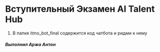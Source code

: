 # Вступительный Экзамен AI Talent Hub

1. В папке itmo_bot_final содержится код чатбота и ридми к нему

##### Выполнил Аржа Антон
